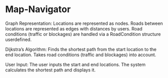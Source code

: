 # Map-Navigator

Graph Representation:
Locations are represented as nodes.
Roads between locations are represented as edges with distances by users.
Road conditions (traffic or blockages) are handled via a RoadCondition structure userdefined.

Dijkstra’s Algorithm:
Finds the shortest path from the start location to the end location.
Takes road conditions (traffic and blockages) into account.

User Input:
The user inputs the start and end locations.
The system calculates the shortest path and displays it.
